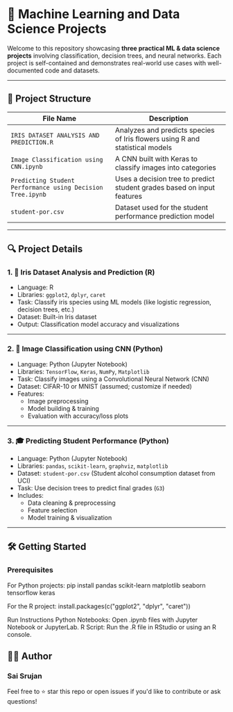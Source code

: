 # 🧠 Machine Learning and Data Science Projects

Welcome to this repository showcasing **three practical ML & data science projects** involving classification, decision trees, and neural networks. Each project is self-contained and demonstrates real-world use cases with well-documented code and datasets.

---

## 📁 Project Structure

| File Name                                         | Description                                                                 |
|--------------------------------------------------|-----------------------------------------------------------------------------|
| `IRIS DATASET ANALYSIS AND PREDICTION.R`         | Analyzes and predicts species of Iris flowers using R and statistical models |
| `Image Classification using CNN.ipynb`           | A CNN built with Keras to classify images into categories                   |
| `Predicting Student Performance using Decision Tree.ipynb` | Uses a decision tree to predict student grades based on input features     |
| `student-por.csv`                                | Dataset used for the student performance prediction model                   |

---

## 🔍 Project Details

### 1. 🌸 Iris Dataset Analysis and Prediction (R)
- Language: R
- Libraries: `ggplot2`, `dplyr`, `caret`
- Task: Classify iris species using ML models (like logistic regression, decision trees, etc.)
- Dataset: Built-in Iris dataset
- Output: Classification model accuracy and visualizations

---

### 2. 🧠 Image Classification using CNN (Python)
- Language: Python (Jupyter Notebook)
- Libraries: `TensorFlow`, `Keras`, `NumPy`, `Matplotlib`
- Task: Classify images using a Convolutional Neural Network (CNN)
- Dataset: CIFAR-10 or MNIST (assumed; customize if needed)
- Features: 
  - Image preprocessing
  - Model building & training
  - Evaluation with accuracy/loss plots

---

### 3. 🎓 Predicting Student Performance (Python)
- Language: Python (Jupyter Notebook)
- Libraries: `pandas`, `scikit-learn`, `graphviz`, `matplotlib`
- Dataset: `student-por.csv` (Student alcohol consumption dataset from UCI)
- Task: Use decision trees to predict final grades (`G3`)
- Includes:
  - Data cleaning & preprocessing
  - Feature selection
  - Model training & visualization

---

## 🛠️ Getting Started

### Prerequisites

For Python projects:
pip install pandas scikit-learn matplotlib seaborn tensorflow keras

For the R project:
install.packages(c("ggplot2", "dplyr", "caret"))

Run Instructions
Python Notebooks: Open .ipynb files with Jupyter Notebook or JupyterLab.
R Script: Run the .R file in RStudio or using an R console.

## 🙋‍♂️ Author
### Sai Srujan
Feel free to ⭐ star this repo or open issues if you'd like to contribute or ask questions!
